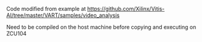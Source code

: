 Code modified from example at 
https://github.com/Xilinx/Vitis-AI/tree/master/VART/samples/video_analysis

Need to be compiled on the host machine  before copying and executing on ZCU104
